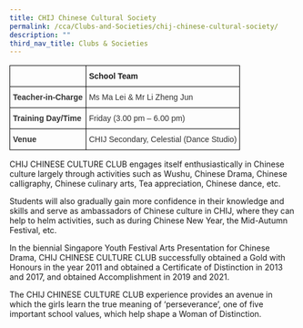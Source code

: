 ```yaml
---
title: CHIJ Chinese Cultural Society
permalink: /cca/Clubs-and-Societies/chij-chinese-cultural-society/
description: ""
third_nav_title: Clubs & Societies
---
```

<style type="text/css">
.tg  {border-collapse:collapse;border-spacing:0;}
.tg td{border-color:black;border-style:solid;border-width:1px;font-family:Arial, sans-serif;font-size:14px;
  overflow:hidden;padding:10px 5px;word-break:normal;}
.tg th{border-color:black;border-style:solid;border-width:1px;font-family:Arial, sans-serif;font-size:14px;
  font-weight:normal;overflow:hidden;padding:10px 5px;word-break:normal;}
.tg .tg-pvk6{color:#333;text-align:left;vertical-align:middle}
.tg .tg-osjb{color:#333;font-weight:bold;text-align:left;vertical-align:top}
.tg .tg-0lax{text-align:left;vertical-align:top}
</style>
<table class="tg">
<thead>
  <tr>
    <th class="tg-osjb"></th>
    <th class="tg-0lax"><span style="font-weight:bold">School Team</span></th>
  </tr>
</thead>
<tbody>
  <tr>
    <td class="tg-osjb">Teacher-in-Charge<br></td>
    <td class="tg-pvk6"><span style="color:inherit;background-color:transparent">Ms Ma Lei &amp; Mr Li Zheng Jun</span><br></td>
  </tr>
  <tr>
    <td class="tg-osjb">Training Day/Time<br></td>
    <td class="tg-pvk6"><span style="color:inherit;background-color:transparent">Friday (3.00 pm – 6.00 pm)</span></td>
  </tr>
  <tr>
    <td class="tg-osjb">Venue<br></td>
    <td class="tg-pvk6"><span style="color:inherit;background-color:transparent">CHIJ Secondary, Celestial (Dance Studio)</span></td>
  </tr>
</tbody>
</table>

CHIJ CHINESE CULTURE CLUB engages itself enthusiastically in Chinese culture largely through activities such as Wushu, Chinese Drama, Chinese calligraphy, Chinese culinary arts, Tea appreciation, Chinese dance, etc.  

  

Students will also gradually gain more confidence in their knowledge and skills and serve as ambassadors of Chinese culture in CHIJ, where they can help to helm activities, such as during Chinese New Year, the Mid-Autumn Festival, etc. 

In the biennial Singapore Youth Festival Arts Presentation for Chinese Drama, CHIJ CHINESE CULTURE CLUB successfully obtained a Gold with Honours in the year 2011 and obtained a Certificate of Distinction in 2013 and 2017, and obtained Accomplishment in 2019 and 2021. 

The CHIJ CHINESE CULTURE CLUB experience provides an avenue in which the girls learn the true meaning of ‘perseverance’, one of five important school values, which help shape a Woman of Distinction.
